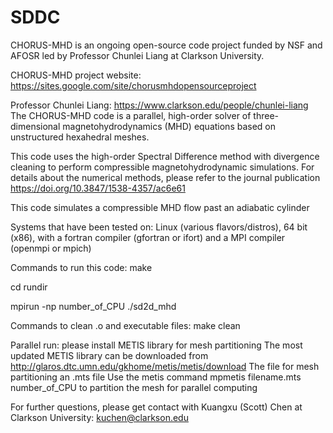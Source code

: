 # SDDC
CHORUS-MHD is an ongoing open-source code project funded by NSF and AFOSR led by Professor Chunlei Liang at Clarkson University.

CHORUS-MHD project website: https://sites.google.com/site/chorusmhdopensourceproject

Professor Chunlei Liang: https://www.clarkson.edu/people/chunlei-liang The CHORUS-MHD code is a parallel, high-order solver of three-dimensional magnetohydrodynamics (MHD) equations based on unstructured hexahedral meshes.

This code uses the high-order Spectral Difference method with divergence cleaning to perform compressible magnetohydrodynamic simulations. For details about the numerical methods, please refer to the journal publication https://doi.org/10.3847/1538-4357/ac6e61

This code simulates a compressible MHD flow past an adiabatic cylinder

Systems that have been tested on: Linux (various flavors/distros), 64 bit (x86), with a fortran compiler (gfortran or ifort) and a MPI compiler (openmpi or mpich)

Commands to run this code: make

cd rundir

mpirun -np number_of_CPU ./sd2d_mhd

Commands to clean .o and executable files: make clean

Parallel run: please install METIS library for mesh partitioning The most updated METIS library can be downloaded from http://glaros.dtc.umn.edu/gkhome/metis/metis/download The file for mesh partitioning an .mts file Use the metis command mpmetis filename.mts number_of_CPU to partition the mesh for parallel computing

For further questions, please get contact with Kuangxu (Scott) Chen at Clarkson University: kuchen@clarkson.edu
